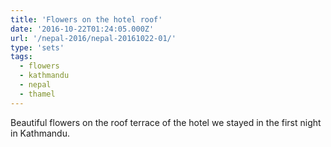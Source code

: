 ```yaml
---
title: 'Flowers on the hotel roof'
date: '2016-10-22T01:24:05.000Z'
url: '/nepal-2016/nepal-20161022-01/'
type: 'sets'
tags:
  - flowers
  - kathmandu
  - nepal
  - thamel
---
```


Beautiful flowers on the roof terrace of the hotel we stayed in the first night in Kathmandu.
